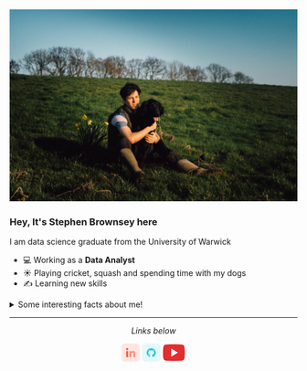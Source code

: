 <img src="https://github.com/Brownsey/Brownsey/blob/master/readme/photo.jpg">

### Hey, It's Stephen Brownsey here
I am data science graduate from the University of Warwick

- 💻 Working as a **Data Analyst**
- ☀️ Playing cricket, squash and spending time with my dogs
- ✍️ Learning new skills

<details>
  <summary>Some interesting facts about me!</summary>
  <br>
  
  - Currently learning PowerBI and preparing to start taking AWS exams ⭐️
  
  - Enjoy the countryside and spending time away from my computer screen when I have downtime

  ![My github stats](https://github-readme-stats.vercel.app/api?username=Brownsey&show_icons=true)
</details>
 

<hr>
<p align="center">
  <i>Links below</i>

  <p align="center">
    <a href="https://www.linkedin.com/in/stephen-brownsey/" alt="Linkedin"><img src="https://github.com/Brownsey/Brownsey/blob/master/readme/linkedin.png"></a>
    <a href="https://github.com/Brownsey" alt="GitHub"><img src="https://github.com/Brownsey/Brownsey/blob/master/readme/github.png"></a>
  <a href="https://www.youtube.com/channel/UClz6D0RU-xQTq1V0q6sV40Q" alt="GitHub"><img src="https://github.com/Brownsey/Brownsey/blob/master/readme/youtube.PNG"></a>    

  </p>
  
</p>
